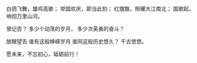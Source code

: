 白鸽飞舞，雄鸡高歌；
举国欢庆，即当此刻；
红旗飘，照耀大江南北；
国歌起，响彻万里山河。

曾记否？
多少个动荡的岁月，
多少次英勇的奋斗？

放眼望去
谁有这般峥嵘岁月
谁同这般历史悠久？
千古悠悠。

愿未来，不忘初心，砥砺前行！